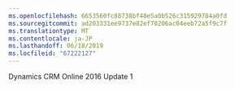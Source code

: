 ```yaml
---
ms.openlocfilehash: 6653560fc88738bf48e5a0b526c315929784a0fd
ms.sourcegitcommit: ad203331ee9737e82ef70206ac04eeb72a5f9c7f
ms.translationtype: MT
ms.contentlocale: ja-JP
ms.lasthandoff: 06/18/2019
ms.locfileid: "67222127"
---
```

Dynamics CRM Online 2016 Update 1